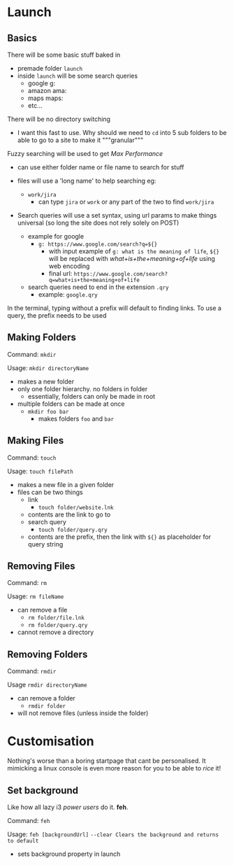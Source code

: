 # Launch

## Basics

There will be some basic stuff baked in

- premade folder `launch`
- inside `launch` will be some search queries
  - google g:
  - amazon ama: 
  - maps maps: 
  - etc...

There will be no directory switching

  - I want this fast to use. Why should we need to `cd` into 5 sub folders 
  to be able to go to a site to make it """granular"""

Fuzzy searching will be used to get *Max Performance*
- can use either folder name or file name to search for stuff
- files will use a 'long name' to help searching eg:
  - `work/jira`
    - can type `jira` or `work` or any part of the two to find `work/jira`

- Search queries will use a set syntax, using url params to make things 
universal (so long the site does not rely solely on POST)
  - example for google
    - `g: https://www.google.com/search?q=${}`
      - with input example of `g: what is the meaning of life`, `${}` will 
      be replaced with *what+is+the+meaning+of+life* using web encoding
      - final url: `https://www.google.com/search?q=what+is+the+meaning+of+life`
  - search queries need to end in the extension `.qry`
    - example: `google.qry`

In the terminal, typing without a prefix will default to finding links. 
To use a query, the prefix needs to be used

## Making Folders

Command: `mkdir`

Usage: `mkdir directoryName`

- makes a new folder
- only one folder hierarchy. no folders in folder
  - essentially, folders can only be made in root
- multiple folders can be made at once
  - `mkdir foo bar`
    - makes folders `foo` and `bar`

## Making Files

Command: `touch`

Usage: `touch filePath`

  - makes a new file in a given folder
  - files can be two things
    - link
        - `touch folder/website.lnk`
    - contents are the link to go to
    - search query
        - `touch folder/query.qry`
    - contents are the prefix, then the link with `${}` as placeholder for query string

## Removing Files

Command: `rm`

Usage: `rm fileName`

- can remove a file
  - `rm folder/file.lnk`
  - `rm folder/query.qry`
- cannot remove a directory

## Removing Folders

Command: `rmdir`

Usage `rmdir directoryName`

- can remove a folder
  - `rmdir folder`
- will not remove files (unless inside the folder)

# Customisation

Nothing's worse than a boring startpage that cant be personalised.
It mimicking a linux console is even more reason for you to be able to *rice* it!

## Set background

Like how all lazy i3 *power users* do it. **feh**. 

Command: `feh`

Usage: `feh [backgroundUrl]`
        ```--clear
                Clears the background and returns to default```

- sets background property in launch

